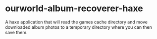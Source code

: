 # ourworld-album-recoverer-haxe
A haxe application that will read the games cache directory and move downloaded album photos to a temporary directory where you can then save them.
